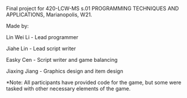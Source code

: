 Final project for 420-LCW-MS s.01 PROGRAMMING TECHNIQUES AND APPLICATIONS, Marianopolis, W21.

Made by:

Lin Wei Li - Lead programmer

Jiahe Lin - Lead script writer

Easky Cen - Script writer and game balancing

Jiaxing Jiang - Graphics design and item design

*Note: All participants have provided code for the game, but some were tasked with other necessary elements of the game.
